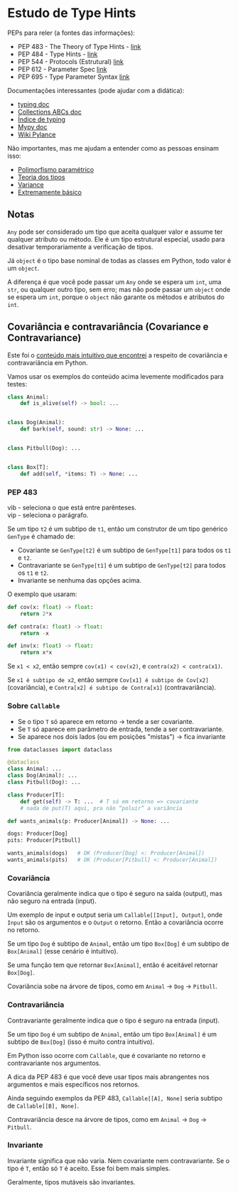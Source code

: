 # Estudo de Type Hints

PEPs para reler (a fontes das informações):

- PEP 483 - The Theory of Type Hints - [link](https://peps.python.org/pep-0483/)
- PEP 484 - Type Hints - [link](https://peps.python.org/pep-0484/)
- PEP 544 - Protocols (Estrutural) [link](https://peps.python.org/pep-0544/)
- PEP 612 - Parameter Spec [link](https://peps.python.org/pep-0612/)
- PEP 695 - Type Parameter Syntax [link](https://peps.python.org/pep-0695/)

Documentações interessantes (pode ajudar com a didática):

- [typing doc](https://docs.python.org/3/library/typing.html)
- [Collections ABCs doc](https://docs.python.org/3/library/typing.html)
- [Índice de typing](https://typing.python.org/en/latest/index.html)
- [Mypy doc](https://mypy.readthedocs.io/en/stable/kinds_of_types.html)
- [Wiki Pylance](https://github.com/microsoft/pylance-release/wiki/Covariance-and-Contravariance)

Não importantes, mas me ajudam a entender como as pessoas ensinam isso:

- [Polimorfismo paramétrico](https://pt.wikipedia.org/wiki/Polimorfismo_param%C3%A9trico)
- [Teoria dos tipos](https://pt.wikipedia.org/wiki/Teoria_dos_tipos)
- [Variance](https://www.youtube.com/watch?v=FdFBYUQCuHQ&t=77s&ab_channel=ChristopherOkhravi)
- [Extremamente básico](https://realpython.com/python-type-checking/)

## Notas

`Any` pode ser considerado um tipo que aceita qualquer valor e assume ter
qualquer atributo ou método. Ele é um tipo estrutural especial, usado para
desativar temporariamente a verificação de tipos.

Já `object` é o tipo base nominal de todas as classes em Python, todo valor é um
`object`.

A diferença é que você pode passar um `Any` onde se espera um `int`, uma `str`,
ou qualquer outro tipo, sem erro; mas não pode passar um `object` onde se espera
um `int`, porque o `object` não garante os métodos e atributos do `int`.

## Covariância e contravariância (Covariance e Contravariance)

Este foi o
[conteúdo mais intuitivo que encontrei](https://github.com/microsoft/pylance-release/wiki/Covariance-and-Contravariance)
a respeito de covariância e contravariância em Python.

Vamos usar os exemplos do conteúdo acima levemente modificados para testes:

```python
class Animal:
    def is_alive(self) -> bool: ...


class Dog(Animal):
    def bark(self, sound: str) -> None: ...


class Pitbull(Dog): ...


class Box[T]:
    def add(self, *items: T) -> None: ...
```

### PEP 483

vib - seleciona o que está entre parênteses. \
vip - seleciona o parágrafo.

Se um tipo `t2` é um subtipo de `t1`, então um construtor de um tipo genérico
`GenType` é chamado de:

- Covariante se `GenType[t2]` é um subtipo de `GenType[t1]` para todos os `t1` e
  `t2`.
- Contravariante se `GenType[t1]` é um subtipo de `GenType[t2]` para todos os
  `t1` e `t2`.
- Invariante se nenhuma das opções acima.

O exemplo que usaram:

```python
def cov(x: float) -> float:
    return 2*x

def contra(x: float) -> float:
    return -x

def inv(x: float) -> float:
    return x*x
```

Se `x1 < x2`, então sempre `cov(x1) < cov(x2)`, e `contra(x2) < contra(x1)`.

Se `x1 é subtipo de x2`, então sempre `Cov[x1] é subtipo de Cov[x2]`
(covariância), e `Contra[x2] é subtipo de Contra[x1]` (contravariância).

### Sobre `Callable`

- Se o tipo `T` só aparece em retorno → tende a ser covariante.
- Se `T` só aparece em parâmetro de entrada, tende a ser contravariante.
- Se aparece nos dois lados (ou em posições "mistas") → fica invariante

```python
from dataclasses import dataclass

@dataclass
class Animal: ...
class Dog(Animal): ...
class Pitbull(Dog): ...

class Producer[T]:
    def get(self) -> T: ...  # T só em retorno => covariante
    # nada de put(T) aqui, pra não “poluir” a variância

def wants_animals(p: Producer[Animal]) -> None: ...

dogs: Producer[Dog]
pits: Producer[Pitbull]

wants_animals(dogs)   # OK (Producer[Dog] <: Producer[Animal])
wants_animals(pits)   # OK (Producer[Pitbull] <: Producer[Animal])
```

### Covariância

Covariância geralmente indica que o tipo é seguro na saída (output), mas não
seguro na entrada (input).

Um exemplo de input e output seria um `Callable[[Input], Output]`, onde `Input`
são os argumentos e o `Output` o retorno. Então a covariância ocorre no retorno.

Se um tipo `Dog` é subtipo de `Animal`, então um tipo `Box[Dog]` é um subtipo de
`Box[Animal]` (esse cenário é intuitivo).

Se uma função tem que retornar `Box[Animal]`, então é aceitável retornar
`Box[Dog]`.

Covariância sobe na árvore de tipos, como em `Animal` -> `Dog` -> `Pitbull`.

### Contravariância

Contravariante geralmente indica que o tipo é seguro na entrada (input).

Se um tipo `Dog` é um subtipo de `Animal`, então um tipo `Box[Animal]` é um
subtipo de `Box[Dog]` (isso é muito contra intuitivo).

Em Python isso ocorre com `Callable`, que é covariante no retorno e
contravariante nos argumentos.

A dica da PEP 483 é que você deve usar tipos mais abrangentes nos argumentos e
mais específicos nos retornos.

Ainda seguindo exemplos da PEP 483, `Callable[[A], None]` seria subtipo de
`Callable[[B], None]`.

Contravariância desce na árvore de tipos, como em `Animal` -> `Dog` ->
`Pitbull`.

### Invariante

Invariante significa que não varia. Nem covariante nem contravariante. Se o tipo
é `T`, então só `T` é aceito. Esse foi bem mais simples.

Geralmente, tipos mutáveis são invariantes.
